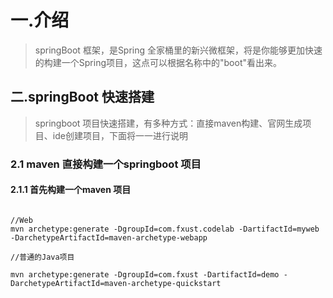 # 一.介绍> springBoot 框架，是Spring 全家桶里的新兴微框架，将是你能够更加快速的构建一个Spring项目，这点可以根据名称中的"boot"看出来。## 二.springBoot 快速搭建> springboot 项目快速搭建，有多种方式：直接maven构建、官网生成项目、ide创建项目，下面将一一进行说明### 2.1 maven 直接构建一个springboot 项目#### 2.1.1 首先构建一个maven 项目```//Webmvn archetype:generate -DgroupId=com.fxust.codelab -DartifactId=myweb -DarchetypeArtifactId=maven-archetype-webapp//普通的Java项目mvn archetype:generate -DgroupId=com.fxust -DartifactId=demo -DarchetypeArtifactId=maven-archetype-quickstart```
